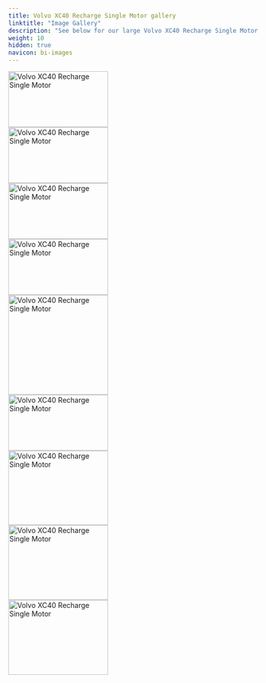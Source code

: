 ```yaml
---
title: Volvo XC40 Recharge Single Motor gallery
linktitle: "Image Gallery"
description: "See below for our large Volvo XC40 Recharge Single Motor image gallery. Click pictures for high-resolution versions."
weight: 10
hidden: true
navicon: bi-images
---
```

<!-- markdownlint-disable MD033 -->
<div class="pswp-gallery pswp-grid-container" id ="my-gallery">
<div class="pswp-grid-item">
<a href="https://media.evkx.net/multimedia/models/volvo/xc40/xc40_recharge_single_motor/exterior_1.jpg"
data-pswp-src="https://media.evkx.net/multimedia/models/volvo/xc40/xc40_recharge_single_motor/exterior_1.jpg"
data-pswp-width="1920"
data-pswp-height="1080" 
target="_blank">
<img src="https://media.evkx.net/multimedia/models/volvo/xc40/xc40_recharge_single_motor/exterior_1_xst.jpg" alt="Volvo XC40 Recharge Single Motor" width="200px" height="112px" />
</a>
</div>
<div class="pswp-grid-item">
<a href="https://media.evkx.net/multimedia/models/volvo/xc40/xc40_recharge_single_motor/exterior_2.jpg"
data-pswp-src="https://media.evkx.net/multimedia/models/volvo/xc40/xc40_recharge_single_motor/exterior_2.jpg"
data-pswp-width="1920"
data-pswp-height="1080" 
target="_blank">
<img src="https://media.evkx.net/multimedia/models/volvo/xc40/xc40_recharge_single_motor/exterior_2_xst.jpg" alt="Volvo XC40 Recharge Single Motor" width="200px" height="112px" />
</a>
</div>
<div class="pswp-grid-item">
<a href="https://media.evkx.net/multimedia/models/volvo/xc40/xc40_recharge_single_motor/frontseats_1.jpg"
data-pswp-src="https://media.evkx.net/multimedia/models/volvo/xc40/xc40_recharge_single_motor/frontseats_1.jpg"
data-pswp-width="1920"
data-pswp-height="1080" 
target="_blank">
<img src="https://media.evkx.net/multimedia/models/volvo/xc40/xc40_recharge_single_motor/frontseats_1_xst.jpg" alt="Volvo XC40 Recharge Single Motor" width="200px" height="112px" />
</a>
</div>
<div class="pswp-grid-item">
<a href="https://media.evkx.net/multimedia/models/volvo/xc40/xc40_recharge_single_motor/frontseats_2.jpg"
data-pswp-src="https://media.evkx.net/multimedia/models/volvo/xc40/xc40_recharge_single_motor/frontseats_2.jpg"
data-pswp-width="1920"
data-pswp-height="1080" 
target="_blank">
<img src="https://media.evkx.net/multimedia/models/volvo/xc40/xc40_recharge_single_motor/frontseats_2_xst.jpg" alt="Volvo XC40 Recharge Single Motor" width="200px" height="112px" />
</a>
</div>
<div class="pswp-grid-item">
<a href="https://media.evkx.net/multimedia/models/volvo/xc40/xc40_recharge_single_motor/headlights_1.jpg"
data-pswp-src="https://media.evkx.net/multimedia/models/volvo/xc40/xc40_recharge_single_motor/headlights_1.jpg"
data-pswp-width="1080"
data-pswp-height="1080" 
target="_blank">
<img src="https://media.evkx.net/multimedia/models/volvo/xc40/xc40_recharge_single_motor/headlights_1_xst.jpg" alt="Volvo XC40 Recharge Single Motor" width="200px" height="200px" />
</a>
</div>
<div class="pswp-grid-item">
<a href="https://media.evkx.net/multimedia/models/volvo/xc40/xc40_recharge_single_motor/main_1.jpg"
data-pswp-src="https://media.evkx.net/multimedia/models/volvo/xc40/xc40_recharge_single_motor/main_1.jpg"
data-pswp-width="1920"
data-pswp-height="1080" 
target="_blank">
<img src="https://media.evkx.net/multimedia/models/volvo/xc40/xc40_recharge_single_motor/main_1_xst.jpg" alt="Volvo XC40 Recharge Single Motor" width="200px" height="112px" />
</a>
</div>
<div class="pswp-grid-item">
<a href="https://media.evkx.net/multimedia/models/volvo/xc40/xc40_recharge_single_motor/screens_1.jpg"
data-pswp-src="https://media.evkx.net/multimedia/models/volvo/xc40/xc40_recharge_single_motor/screens_1.jpg"
data-pswp-width="3000"
data-pswp-height="2249" 
target="_blank">
<img src="https://media.evkx.net/multimedia/models/volvo/xc40/xc40_recharge_single_motor/screens_1_xst.jpg" alt="Volvo XC40 Recharge Single Motor" width="200px" height="149px" />
</a>
</div>
<div class="pswp-grid-item">
<a href="https://media.evkx.net/multimedia/models/volvo/xc40/xc40_recharge_single_motor/screens_2.jpg"
data-pswp-src="https://media.evkx.net/multimedia/models/volvo/xc40/xc40_recharge_single_motor/screens_2.jpg"
data-pswp-width="3000"
data-pswp-height="2250" 
target="_blank">
<img src="https://media.evkx.net/multimedia/models/volvo/xc40/xc40_recharge_single_motor/screens_2_xst.jpg" alt="Volvo XC40 Recharge Single Motor" width="200px" height="150px" />
</a>
</div>
<div class="pswp-grid-item">
<a href="https://media.evkx.net/multimedia/models/volvo/xc40/xc40_recharge_single_motor/trunk_1.jpg"
data-pswp-src="https://media.evkx.net/multimedia/models/volvo/xc40/xc40_recharge_single_motor/trunk_1.jpg"
data-pswp-width="3000"
data-pswp-height="2250" 
target="_blank">
<img src="https://media.evkx.net/multimedia/models/volvo/xc40/xc40_recharge_single_motor/trunk_1_xst.jpg" alt="Volvo XC40 Recharge Single Motor" width="200px" height="150px" />
</a>
</div>
</div>
<script type="module">
  import PhotoSwipeLightbox from '/js/photoswipe-lightbox.esm.js';
    const lightbox = new PhotoSwipeLightbox({
       gallery: '#my-gallery',
        children: 'a',
        pswpModule: () => import('/js/photoswipe.esm.js')
    });
lightbox.init();
</script>
